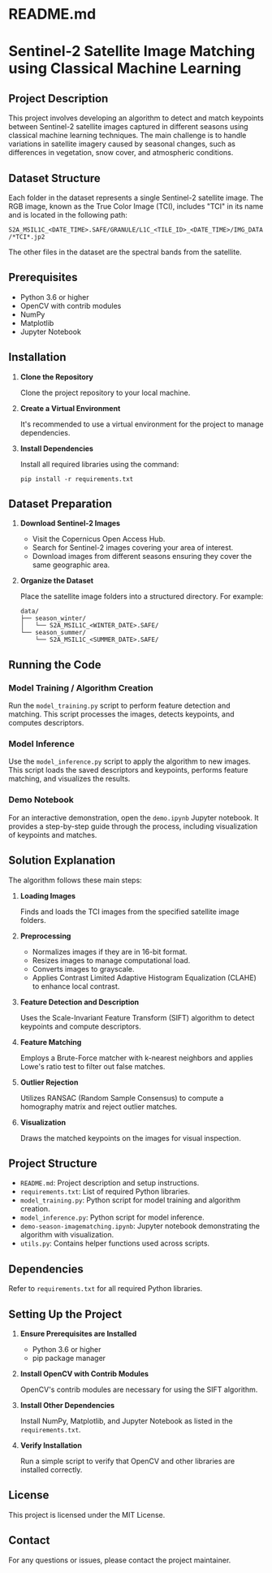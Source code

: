 
# README.md

# Sentinel-2 Satellite Image Matching using Classical Machine Learning

## Project Description

This project involves developing an algorithm to detect and match keypoints between Sentinel-2 satellite images captured in different seasons using classical machine learning techniques. The main challenge is to handle variations in satellite imagery caused by seasonal changes, such as differences in vegetation, snow cover, and atmospheric conditions.

## Dataset Structure

Each folder in the dataset represents a single Sentinel-2 satellite image. The RGB image, known as the True Color Image (TCI), includes "TCI" in its name and is located in the following path:

`S2A_MSIL1C_<DATE_TIME>.SAFE/GRANULE/L1C_<TILE_ID>_<DATE_TIME>/IMG_DATA/*TCI*.jp2`

The other files in the dataset are the spectral bands from the satellite.

## Prerequisites

- Python 3.6 or higher
- OpenCV with contrib modules
- NumPy
- Matplotlib
- Jupyter Notebook

## Installation

1. **Clone the Repository**

   Clone the project repository to your local machine.

2. **Create a Virtual Environment**

   It's recommended to use a virtual environment for the project to manage dependencies.

3. **Install Dependencies**

   Install all required libraries using the command:

   ```
   pip install -r requirements.txt
   ```

## Dataset Preparation

1. **Download Sentinel-2 Images**

   - Visit the Copernicus Open Access Hub.
   - Search for Sentinel-2 images covering your area of interest.
   - Download images from different seasons ensuring they cover the same geographic area.

2. **Organize the Dataset**

   Place the satellite image folders into a structured directory. For example:

   ```
   data/
   ├── season_winter/
   │   └── S2A_MSIL1C_<WINTER_DATE>.SAFE/
   └── season_summer/
       └── S2A_MSIL1C_<SUMMER_DATE>.SAFE/
   ```

## Running the Code

### Model Training / Algorithm Creation

Run the `model_training.py` script to perform feature detection and matching. This script processes the images, detects keypoints, and computes descriptors.

### Model Inference

Use the `model_inference.py` script to apply the algorithm to new images. This script loads the saved descriptors and keypoints, performs feature matching, and visualizes the results.

### Demo Notebook

For an interactive demonstration, open the `demo.ipynb` Jupyter notebook. It provides a step-by-step guide through the process, including visualization of keypoints and matches.

## Solution Explanation

The algorithm follows these main steps:

1. **Loading Images**

   Finds and loads the TCI images from the specified satellite image folders.

2. **Preprocessing**

   - Normalizes images if they are in 16-bit format.
   - Resizes images to manage computational load.
   - Converts images to grayscale.
   - Applies Contrast Limited Adaptive Histogram Equalization (CLAHE) to enhance local contrast.

3. **Feature Detection and Description**

   Uses the Scale-Invariant Feature Transform (SIFT) algorithm to detect keypoints and compute descriptors.

4. **Feature Matching**

   Employs a Brute-Force matcher with k-nearest neighbors and applies Lowe's ratio test to filter out false matches.

5. **Outlier Rejection**

   Utilizes RANSAC (Random Sample Consensus) to compute a homography matrix and reject outlier matches.

6. **Visualization**

   Draws the matched keypoints on the images for visual inspection.

## Project Structure

- `README.md`: Project description and setup instructions.
- `requirements.txt`: List of required Python libraries.
- `model_training.py`: Python script for model training and algorithm creation.
- `model_inference.py`: Python script for model inference.
- `demo-season-imagematching.ipynb`: Jupyter notebook demonstrating the algorithm with visualization.
- `utils.py`: Contains helper functions used across scripts.


## Dependencies

Refer to `requirements.txt` for all required Python libraries.

## Setting Up the Project

1. **Ensure Prerequisites are Installed**

   - Python 3.6 or higher
   - pip package manager

2. **Install OpenCV with Contrib Modules**

   OpenCV's contrib modules are necessary for using the SIFT algorithm.

3. **Install Other Dependencies**

   Install NumPy, Matplotlib, and Jupyter Notebook as listed in the `requirements.txt`.

4. **Verify Installation**

   Run a simple script to verify that OpenCV and other libraries are installed correctly.

## License

This project is licensed under the MIT License.

## Contact

For any questions or issues, please contact the project maintainer.
